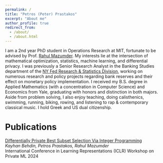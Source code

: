 ```yaml
---
permalink: /
title: "Petros (Peter) Prastakos"
excerpt: "About me"
author_profile: true
redirect_from: 
  - /about/
  - /about.html
---
```

I am a 2nd year PhD student in Operations Research at MIT, fortunate to be advised by Prof. [Rahul Mazumder](https://www.mit.edu/~rahulmaz/). My interests lie at the intersection of mathematical optimization, statistics, machine learning, and differential privacy. I was previously a Senior Research Analyst in the Banking Studies department of the [NY Fed Research & Statistics Division](https://www.newyorkfed.org/research), working on numerous research and policy projects regarding bank reserves and their effect on monetary policy implementation. I received my B.S. degree in Applied Mathematics (with a concentration in Computer Science) and Economics from Yale, graduating with honors and distinction in both majors. Aside from problem solving, I also enjoy teaching, doing calisthenics, swimming, running, biking, rowing, and listening to rap & contemporary classical music. I hold Greek and US dual citizenship.

# Publications
[Differentially Private Best Subset Selection Via Integer Programming](https://openreview.net/forum?id=EZkiDK6nhj)  
*Kayhan Behdin, Petros Prastakos, Rahul Mazumder*  
International Conference in Learning Representations (ICLR) Workshop on Private ML 2024
